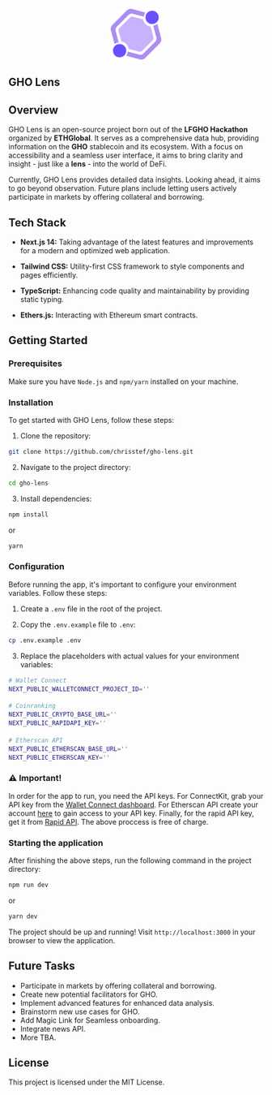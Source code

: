 <div id="top"></div>

<!-- PROJECT Intro -->
<br />
<div align="center">
  <a href="https://gho-lens.vercel.app" target="_blank">
    <img src="./public/logo.svg" alt="GHO Lens logo" height="100">
  </a>
</div>

<!-- ABOUT THE PROJECT -->

## GHO Lens

## Overview

GHO Lens is an open-source project born out of the **LFGHO Hackathon** organized by **ETHGlobal**. It serves as a comprehensive data hub, providing information on the **GHO** stablecoin and its ecosystem. With a focus on accessibility and a seamless user interface, it aims to bring clarity and insight - just like a **lens** - into the world of DeFi.

Currently, GHO Lens provides detailed data insights. Looking ahead, it aims to go beyond observation. Future plans include letting users actively participate in markets by offering collateral and borrowing.

## Tech Stack

-   **Next.js 14:** Taking advantage of the latest features and improvements for a modern and optimized web application.

-   **Tailwind CSS:** Utility-first CSS framework to style components and pages efficiently.

-   **TypeScript:** Enhancing code quality and maintainability by providing static typing.

-   **Ethers.js:** Interacting with Ethereum smart contracts.

## Getting Started

### Prerequisites

Make sure you have `Node.js` and `npm/yarn` installed on your machine.

### Installation

To get started with GHO Lens, follow these steps:

1. Clone the repository:

```bash
git clone https://github.com/chrisstef/gho-lens.git
```

2. Navigate to the project directory:

```bash
cd gho-lens
```

3. Install dependencies:

```bash
npm install
```
or
```bash
yarn
```

### Configuration

Before running the app, it's important to configure your environment variables. Follow these steps:

1. Create a `.env` file in the root of the project.

2. Copy the `.env.example` file to `.env`:

```bash
cp .env.example .env
```

3. Replace the placeholders with actual values for your environment variables:

```bash
# Wallet Connect
NEXT_PUBLIC_WALLETCONNECT_PROJECT_ID=''

# Coinranking
NEXT_PUBLIC_CRYPTO_BASE_URL=''
NEXT_PUBLIC_RAPIDAPI_KEY=''

# Etherscan API
NEXT_PUBLIC_ETHERSCAN_BASE_URL=''
NEXT_PUBLIC_ETHERSCAN_KEY=''
```

### ⚠️ Important!

In order for the app to run, you need the API keys.
For ConnectKit, grab your API key from the [Wallet Connect dashboard](https://cloud.walletconnect.com/sign-in). For Etherscan API create your account [here](https://etherscan.io/apis) to gain access to your API key. Finally, for the rapid API key, get it from [Rapid API](https://rapidapi.com/auth/sign-up?referral=/hub). The above proccess is free of charge.

### Starting the application

After finishing the above steps, run the following command in the project directory:

```bash
npm run dev
```
or
```bash
yarn dev
```

The project should be up and running! Visit `http://localhost:3000` in your browser to view the application.

## Future Tasks

-   Participate in markets by offering collateral and borrowing.
-   Create new potential facilitators for GHO.
-   Implement advanced features for enhanced data analysis.
-   Brainstorm new use cases for GHO.
-   Add Magic Link for Seamless onboarding.
-   Integrate news API.
-   More TBA.

## License

This project is licensed under the MIT License.
